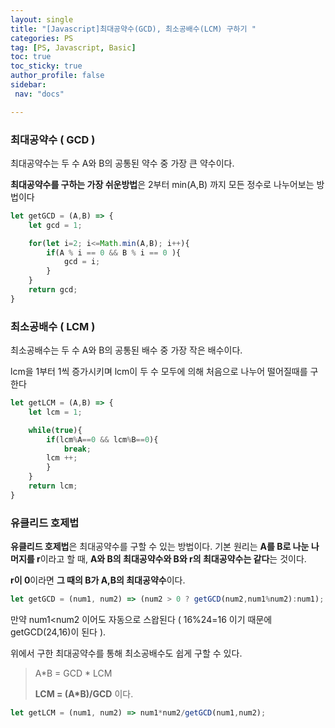 ```yaml
---
layout: single
title: "[Javascript]최대공약수(GCD), 최소공배수(LCM) 구하기 "
categories: PS
tag: [PS, Javascript, Basic]
toc: true
toc_sticky: true
author_profile: false
sidebar:
 nav: "docs"

---
```


### 최대공약수 ( GCD )

최대공약수는 두 수 A와 B의 공통된 약수 중 가장 큰 약수이다.

**최대공약수를 구하는 가장 쉬운방법**은 2부터 min(A,B) 까지 모든 정수로 나누어보는 방법이다

```javascript
let getGCD = (A,B) => {
    let gcd = 1;

    for(let i=2; i<=Math.min(A,B); i++){
        if(A % i == 0 && B % i == 0 ){
            gcd = i;
        }
    }
    return gcd;
}
```

### 최소공배수 ( LCM )

최소공배수는 두 수 A와 B의 공통된 배수 중 가장 작은 배수이다.

lcm을 1부터 1씩 증가시키며 lcm이 두 수 모두에 의해 처음으로 나누어 떨어질때를 구한다

```javascript
let getLCM = (A,B) => {
    let lcm = 1;

    while(true){
        if(lcm%A==0 && lcm%B==0){
            break;
        lcm ++;
        }
    }
    return lcm;
}
```

### 유클리드 호제법

**유클리드 호제법**은 최대공약수를 구할 수 있는 방법이다. 기본 원리는 **A를 B로 나눈 나머지를 r**이라고 할 때, **A와 B의 최대공약수와 B와 r의 최대공약수는 같다**는 것이다. 

**r이 0**이라면 **그 때의 B가 A,B의 최대공약수**이다. 

```javascript
let getGCD = (num1, num2) => (num2 > 0 ? getGCD(num2,num1%num2):num1);
```

만약 num1<num2 이어도 자동으로 스왑된다 ( 16%24=16 이기 때문에 getGCD(24,16)이 된다 ).

위에서 구한 최대공약수를 통해 최소공배수도 쉽게 구할 수 있다.

> A*B = GCD * LCM
> 
> **LCM = (A*B)/GCD** 이다.

```javascript
let getLCM = (num1, num2) => num1*num2/getGCD(num1,num2);
```
